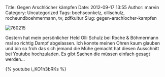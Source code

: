 Title: Gegen Arschlöcher kämpfen
Date: 2012-09-17 13:55
Author: marvin
Category: Uncategorized
Tags: boehseonkelz, ollischulz, rocheundboehmermann, tv, zdfkultur
Slug: gegen-arschlocher-kampfen

![760215]({filename}/images/760215.jpg)

Gestern hat mein persönlicher Held Olli Schulz bei Roche & Böhmermann
mal so richtig Dampf abgelassen. Ich konnte meinen Ohren kaum glauben
und bin so froh das sich jemand die Mühe gemacht hat diesen Ausschnitt
bei Youtube hochzuladen. Es gibt Sachen die müssen einfach gesagt
werden...

{% youtube i_KO1h3bRKs %}

